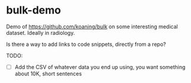# bulk-demo
Demo of https://github.com/koaning/bulk on some interesting medical dataset. Ideally in radiology.

Is there a way to add links to code snippets, directly from a repo?

TODO: 
- [ ] Add the CSV of whatever data you end up using, you want something about 10K, short sentences

